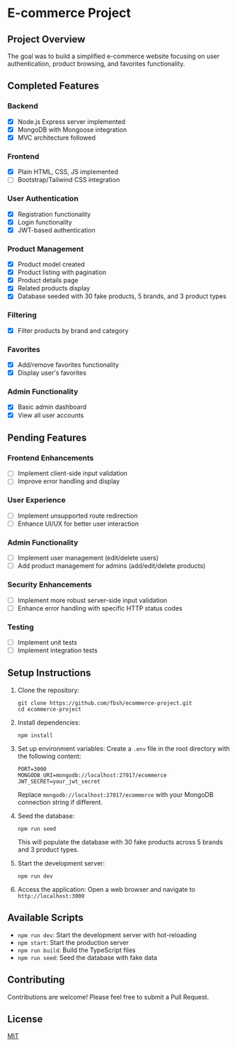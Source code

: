 # E-commerce Project

## Project Overview
The goal was to build a simplified e-commerce website focusing on user authentication, product browsing, and favorites functionality.

## Completed Features

### Backend
- [x] Node.js Express server implemented
- [x] MongoDB with Mongoose integration
- [x] MVC architecture followed

### Frontend
- [x] Plain HTML, CSS, JS implemented
- [ ] Bootstrap/Tailwind CSS integration 

### User Authentication
- [x] Registration functionality
- [x] Login functionality
- [x] JWT-based authentication

### Product Management
- [x] Product model created
- [x] Product listing with pagination
- [x] Product details page
- [x] Related products display
- [x] Database seeded with 30 fake products, 5 brands, and 3 product types

### Filtering
- [x] Filter products by brand and category

### Favorites
- [x] Add/remove favorites functionality
- [x] Display user's favorites

### Admin Functionality
- [x] Basic admin dashboard
- [x] View all user accounts

## Pending Features

### Frontend Enhancements
- [ ] Implement client-side input validation
- [ ] Improve error handling and display

### User Experience
- [ ] Implement unsupported route redirection
- [ ] Enhance UI/UX for better user interaction

### Admin Functionality
- [ ] Implement user management (edit/delete users)
- [ ] Add product management for admins (add/edit/delete products)

### Security Enhancements
- [ ] Implement more robust server-side input validation
- [ ] Enhance error handling with specific HTTP status codes

### Testing
- [ ] Implement unit tests
- [ ] Implement integration tests

## Setup Instructions

1. Clone the repository:
   ```
   git clone https://github.com/fbsh/ecommerce-project.git
   cd ecommerce-project
   ```

2. Install dependencies:
   ```
   npm install
   ```

3. Set up environment variables:
   Create a `.env` file in the root directory with the following content:
   ```
   PORT=3000
   MONGODB_URI=mongodb://localhost:27017/ecommerce
   JWT_SECRET=your_jwt_secret
   ```
   Replace `mongodb://localhost:27017/ecommerce` with your MongoDB connection string if different.

4. Seed the database:
   ```
   npm run seed
   ```
   This will populate the database with 30 fake products across 5 brands and 3 product types.

5. Start the development server:
   ```
   npm run dev
   ```

6. Access the application:
   Open a web browser and navigate to `http://localhost:3000`

## Available Scripts
- `npm run dev`: Start the development server with hot-reloading
- `npm start`: Start the production server
- `npm run build`: Build the TypeScript files
- `npm run seed`: Seed the database with fake data

## Contributing
Contributions are welcome! Please feel free to submit a Pull Request.

## License
[MIT](https://choosealicense.com/licenses/mit/)